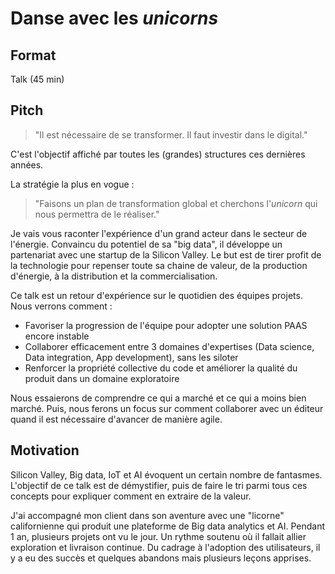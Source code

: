 # Danse avec les _unicorns_

## Format

Talk (45 min)

## Pitch

> "Il est nécessaire de se transformer. Il faut investir dans le digital."

C'est l'objectif affiché par toutes les (grandes) structures ces dernières années.

La stratégie la plus en vogue&nbsp;:

> "Faisons un plan de transformation global et cherchons l'_unicorn_ qui nous permettra de le réaliser."

Je vais vous raconter l'expérience d'un grand acteur dans le secteur de l'énergie. Convaincu du potentiel de sa "big data", il développe un partenariat avec une startup de la Silicon Valley. Le but est de tirer profit de la technologie pour repenser toute sa chaine de valeur, de la production d'énergie, à la distribution et la commercialisation.

Ce talk est un retour d'expérience sur le quotidien des équipes projets. Nous verrons comment&nbsp;:

- Favoriser la progression de l'équipe pour adopter une solution PAAS encore instable
- Collaborer efficacement entre 3 domaines d'expertises (Data science, Data integration, App development), sans les siloter
- Renforcer la propriété collective du code et améliorer la qualité du produit dans un domaine exploratoire

Nous essaierons de comprendre ce qui a marché et ce qui a moins bien marché.
Puis, nous ferons un focus sur comment collaborer avec un éditeur quand il est nécessaire d'avancer de manière agile.

## Motivation

Silicon Valley, Big data, IoT et AI évoquent un certain nombre de fantasmes.
L'objectif de ce talk est de démystifier, puis de faire le tri parmi tous ces concepts pour expliquer comment en extraire de la valeur.

J'ai accompagné mon client dans son aventure avec une "licorne" californienne qui produit une plateforme de Big data analytics et AI.
Pendant 1 an, plusieurs projets ont vu le jour. 
Un rythme soutenu où il fallait allier exploration et livraison continue.
Du cadrage à l'adoption des utilisateurs, il y a eu des succès et quelques abandons mais plusieurs leçons apprises.
